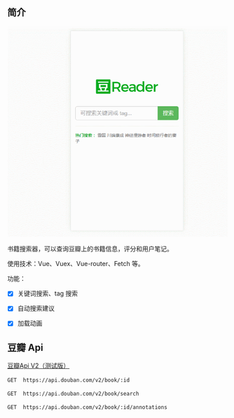 ## 简介

![](GIF.gif)

书籍搜索器，可以查询豆瓣上的书籍信息，评分和用户笔记。

使用技术：Vue、Vuex、Vue-router、Fetch 等。

功能：

- [x] 关键词搜索、tag 搜索

- [x] 自动搜索建议

- [x] 加载动画

## 豆瓣 Api

[豆瓣Api V2（测试版）](https://developers.douban.com/wiki/?title=api_v2)

`GET  https://api.douban.com/v2/book/:id`

`GET  https://api.douban.com/v2/book/search`

`GET  https://api.douban.com/v2/book/:id/annotations`
